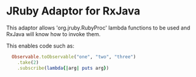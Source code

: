 # JRuby Adaptor for RxJava


This adaptor allows 'org.jruby.RubyProc' lambda functions to be used and RxJava will know how to invoke them.

This enables code such as:

```ruby
  Observable.toObservable("one", "two", "three")
    .take(2) 
    .subscribe(lambda{|arg| puts arg})
```
